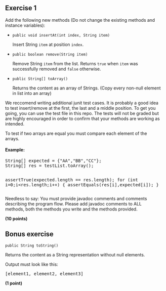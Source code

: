 <h2>Exercise 1</h2>
<p>
Add the following new methods (Do not change the existing methods and instance variables):
</p>

<p>
<ul>
<li>
	<code>public void insertAt(int index, String item) </code> 
	<p>
	Insert String <code>item</code> at position <code>index</code>.
	</p>
</li>
<li>
	<code>public boolean remove(String item) </code> 
	<p>
	 Remove String <code>item</code> from the list. Returns <code>true</code>
     when <code>item</code> was successfully removed and <code>false</code>
     otherwise.
	</p>
</li>

<li>
	<code>public String[] toArray()</code> 
	<p>
	Returns the content as an array of Strings. (Copy every non-null element in list into an array)
	</p>
</li>
</ul>


<p>
We reccomend writing additional junit test cases. It is 
probably a good idea to test insert/remove at the first, the last and a middle position. To get
you going, you can use the test file in this repo. The tests will not be graded but are
  highly encouraged in order to confirm that your methods are working as intended.
</p>
<p>
To test if two arrays are equal you must compare each element of the arrays.
<h4>Example:</h4>
<pre>
String[] expected = {"AA","BB","CC"};
String[] res = testList.toArray();

assertTrue(expected.length == res.length);
for (int i=0;i&lt;res.length;i++)  {
assertEquals(res[i],expected[i]);
}
</pre>


<p>Needless to say: You must provide javadoc comments and comments describing the program flow. Please add javadoc comments to ALL methods, both the methods you write and the methods provided.</p>

<p><b>(10 points)</b></p>

<h2>Bonus exercise</h2>
<code>public String toString()</code>
<p>
Returns the content as a String representation without null elements.
</p>
Output must look like this:
<pre>[element1, element2, element3]</pre>
<p><b>(1 point)</b></p>